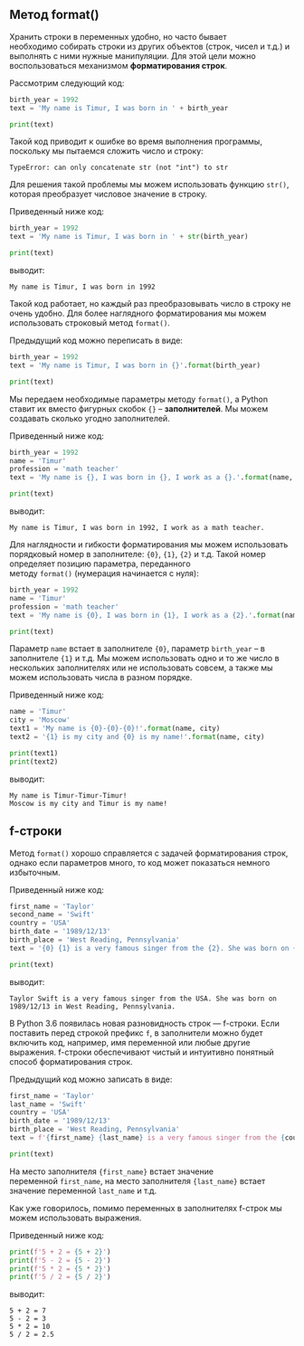 ## Метод format()

Хранить строки в переменных удобно, но часто бывает необходимо собирать строки из других объектов (строк, чисел и т.д.) и выполнять с ними нужные манипуляции. Для этой цели можно воспользоваться механизмом **форматирования строк**.

Рассмотрим следующий код:

```python
birth_year = 1992
text = 'My name is Timur, I was born in ' + birth_year

print(text)
```

Такой код приводит к ошибке во время выполнения программы, поскольку мы пытаемся сложить число и строку:

```no-highlight
TypeError: can only concatenate str (not "int") to str
```

Для решения такой проблемы мы можем использовать функцию `str()`, которая преобразует числовое значение в строку.

Приведенный ниже код:

```python
birth_year = 1992
text = 'My name is Timur, I was born in ' + str(birth_year)

print(text)
```

выводит:

```no-highlight
My name is Timur, I was born in 1992
```

Такой код работает, но каждый раз преобразовывать число в строку не очень удобно. Для более наглядного форматирования мы можем использовать строковый метод `format()`.

Предыдущий код можно переписать в виде:

```python
birth_year = 1992
text = 'My name is Timur, I was born in {}'.format(birth_year)

print(text)
```

Мы передаем необходимые параметры методу `format()`, а Python ставит их вместо фигурных скобок `{}` – **заполнителей**. Мы можем создавать сколько угодно заполнителей.

Приведенный ниже код:

```python
birth_year = 1992
name = 'Timur'
profession = 'math teacher'
text = 'My name is {}, I was born in {}, I work as a {}.'.format(name, birth_year, profession)

print(text)
```

выводит:

```no-highlight
My name is Timur, I was born in 1992, I work as a math teacher.
```

Для наглядности и гибкости форматирования мы можем использовать порядковый номер в заполнителе: `{0}`, `{1}`, `{2}` и т.д. Такой номер определяет позицию параметра, переданного методу `format()` (нумерация начинается с нуля):

```python
birth_year = 1992
name = 'Timur'
profession = 'math teacher'
text = 'My name is {0}, I was born in {1}, I work as a {2}.'.format(name, birth_year, profession)

print(text)
```

Параметр `name` встает в заполнителе `{0}`, параметр `birth_year` – в заполнителе `{1}` и т.д. Мы можем использовать одно и то же число в нескольких заполнителях или не использовать совсем, а также мы можем использовать числа в разном порядке.

Приведенный ниже код:

```python
name = 'Timur'
city = 'Moscow'
text1 = 'My name is {0}-{0}-{0}!'.format(name, city)
text2 = '{1} is my city and {0} is my name!'.format(name, city)

print(text1)
print(text2)
```

выводит:

```no-highlight
My name is Timur-Timur-Timur!
Moscow is my city and Timur is my name!
```

## f-строки

Метод `format()` хорошо справляется с задачей форматирования строк, однако если параметров много, то код может показаться немного избыточным.

Приведенный ниже код:

```python
first_name = 'Taylor'
second_name = 'Swift'
country = 'USA'
birth_date = '1989/12/13'
birth_place = 'West Reading, Pennsylvania'
text = '{0} {1} is a very famous singer from the {2}. She was born on {3} in {4}.'.format(first_name, second_name, country, birth_date, birth_place)

print(text)
```

выводит:

```no-highlight
Taylor Swift is a very famous singer from the USA. She was born on 1989/12/13 in West Reading, Pennsylvania.
```

В Python 3.6 появилась новая разновидность строк — f-строки. Если поставить перед строкой префикс `f`, в заполнители можно будет включить код, например, имя переменной или любые другие выражения. f-строки обеспечивают чистый и интуитивно понятный способ форматирования строк.

Предыдущий код можно записать в виде:

```python
first_name = 'Taylor'
last_name = 'Swift'
country = 'USA'
birth_date = '1989/12/13'
birth_place = 'West Reading, Pennsylvania'
text = f'{first_name} {last_name} is a very famous singer from the {country}. She was born on {birth_date} in {birth_place}.'

print(text)
```

На место заполнителя `{first_name}` встает значение переменной `first_name`, на место заполнителя `{last_name}` встает значение переменной `last_name` и т.д.

Как уже говорилось, помимо переменных в заполнителях f-строк мы можем использовать выражения.

Приведенный ниже код:

```python
print(f'5 + 2 = {5 + 2}')
print(f'5 - 2 = {5 - 2}')
print(f'5 * 2 = {5 * 2}')
print(f'5 / 2 = {5 / 2}')
```

выводит:

```no-highlight
5 + 2 = 7
5 - 2 = 3
5 * 2 = 10
5 / 2 = 2.5
```